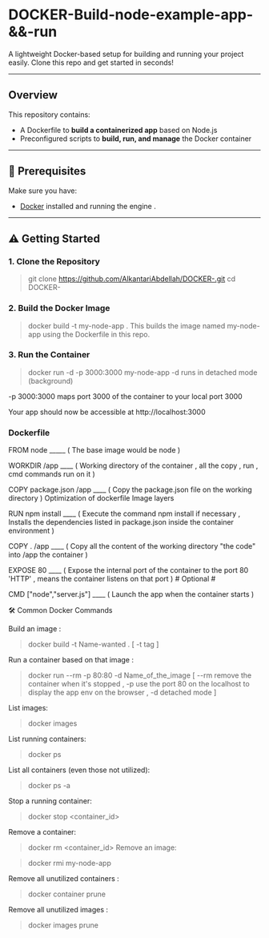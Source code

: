 # DOCKER-Build-node-example-app-&&-run


A lightweight Docker-based setup for building and running your project easily. Clone this repo and get started in seconds!

---

## Overview

This repository contains:

- A Dockerfile to **build a containerized app** based on Node.js
- Preconfigured scripts to **build, run, and manage** the Docker container

---

## 🔧 Prerequisites

Make sure you have:

- [Docker](https://docs.docker.com/get-docker/) installed and running  the engine .

---

## ⚠️ Getting Started

### 1. Clone the Repository


   > git clone https://github.com/AlkantariAbdellah/DOCKER-.git
   > cd DOCKER-
### 2. Build the Docker Image


  > docker build -t my-node-app .
This builds the image named my-node-app using the Dockerfile in this repo.

### 3. Run the Container


  > docker run -d -p 3000:3000 my-node-app
  -d runs in detached mode (background)

  -p 3000:3000 maps port 3000 of the container to your local port 3000

   Your app should now be accessible at http://localhost:3000


   ###  Dockerfile 

   FROM node     _____  ( The base image would be node  ) 
    
   WORKDIR /app     ____   (  Working directory of the container , all the copy , run , cmd commands run on it   )
    
   COPY package.json /app    ____    (  Copy the package.json file on the working directory ) Optimization of dockerfile Image layers 
    
   RUN npm install   ____      (  Execute the command npm install if necessary , Installs the dependencies listed in package.json inside the container environment  )
    
   COPY . /app   ____     (  Copy all the content of the working directory "the code"  into /app the container )
    
   EXPOSE 80    ____     (  Expose the internal  port of the container to the port 80 'HTTP' , means the container listens on that port ) # Optional #

   CMD ["node","server.js"]   ____      (  Launch the app when the container starts  )

🛠️ Common Docker Commands

Build an image :

   > docker build -t Name-wanted .    [ -t tag ]

Run a container based on that image :

   > docker run --rm -p 80:80 -d Name_of_the_image  [ --rm remove the container when it's stopped , -p use the port 80 on the localhost to display the app env on the browser ,  -d  detached mode  ]

List images:

   > docker images
   
List running containers:

   > docker ps

List all containers (even those not utilized):

   > docker ps -a
   
Stop a running container:

   > docker stop <container_id>

Remove a container:

   > docker rm <container_id>
Remove an image:
 
   > docker rmi my-node-app

Remove all unutilized containers :

   > docker container prune

Remove all unutilized  images :

   >  docker images prune 
